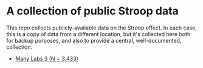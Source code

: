 # A collection of public Stroop data

This repo collects publicly-available data on the Stroop effect. In each case, this is a copy of data
from a different location, but it's collected here both for backup purposes, and also to provide a
central, well-documented, collection.

- [Many Labs 3 (N = 3,433)](StroopCleanSet.md)
